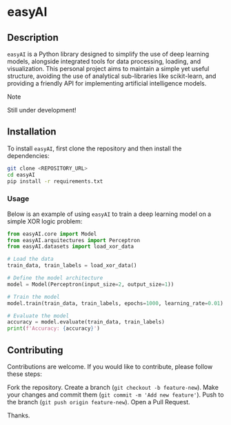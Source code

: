 # easyAI

## Description

`easyAI` is a Python library designed to simplify the use of deep learning models, alongside integrated tools for data processing, loading, and visualization. This personal project aims to maintain a simple yet useful structure, avoiding the use of analytical sub-libraries like scikit-learn, and providing a friendly API for implementing artificial intelligence models.

> [!NOTE]
> Still under development!

## Installation

To install `easyAI`, first clone the repository and then install the dependencies:

```bash
git clone <REPOSITORY_URL>
cd easyAI
pip install -r requirements.txt
```

### Usage

Below is an example of using `easyAI` to train a deep learning model on a simple XOR logic problem:

```Python
from easyAI.core import Model
from easyAI.arquitectures import Perceptron
from easyAI.datasets import load_xor_data

# Load the data
train_data, train_labels = load_xor_data()

# Define the model architecture
model = Model(Perceptron(input_size=2, output_size=1))

# Train the model
model.train(train_data, train_labels, epochs=1000, learning_rate=0.01)

# Evaluate the model
accuracy = model.evaluate(train_data, train_labels)
print(f'Accuracy: {accuracy}')
````

## Contributing

Contributions are welcome. If you would like to contribute, please follow these steps:

Fork the repository.
Create a branch (`git checkout -b feature-new`).
Make your changes and commit them (`git commit -m 'Add new feature'`).
Push to the branch (`git push origin feature-new`).
Open a Pull Request.

Thanks.

